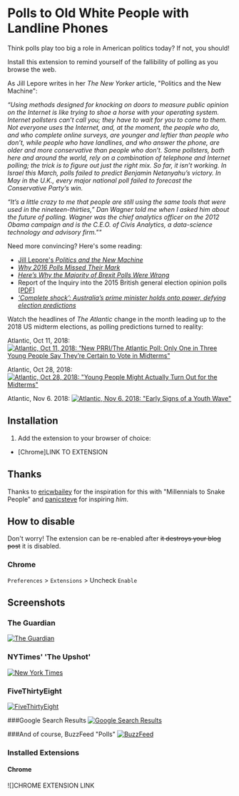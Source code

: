 # Polls to Old White People with Landline Phones

Think polls play too big a role in American politics today? If not, you should!

Install this extension to remind yourself of the fallibility of polling as you browse the web.

As Jill Lepore writes in her <i>The New Yorker</i> article, "Politics and the New Machine":

<i>“Using methods designed for knocking on doors to measure public opinion on the Internet is like trying to shoe a horse with your operating system. Internet pollsters can’t call you; they have to wait for you to come to them. Not everyone uses the Internet, and, at the moment, the people who do, and who complete online surveys, are younger and leftier than people who don’t, while people who have landlines, and who answer the phone, are older and more conservative than people who don’t. Some pollsters, both here and around the world, rely on a combination of telephone and Internet polling; the trick is to figure out just the right mix. So far, it isn’t working. In Israel this March, polls failed to predict Benjamin Netanyahu’s victory. In May in the U.K., every major national poll failed to forecast the Conservative Party’s win.

“It’s a little crazy to me that people are still using the same tools that were used in the nineteen-thirties,” Dan Wagner told me when I asked him about the future of polling. Wagner was the chief analytics officer on the 2012 Obama campaign and is the C.E.O. of Civis Analytics, a data-science technology and advisory firm.""</i>

Need more convincing? Here's some reading:
- [Jill Lepore's <i>Politics and the New Machine</i>](https://www.newyorker.com/magazine/2015/11/16/politics-and-the-new-machine)
- [<i>Why 2016 Polls Missed Their Mark</i>](https://www.pewresearch.org/fact-tank/2016/11/09/why-2016-election-polls-missed-their-mark/)
- [<i>Here’s Why the Majority of Brexit Polls Were Wrong</i>](https://www.cnbc.com/2016/07/04/why-the-majority-of-brexit-polls-were-wrong.html)
- Report of the Inquiry into the 2015 British general election opinion polls [[PDF](http://eprints.ncrm.ac.uk/3789/1/Report_final_revised.pdf)]
- [<i>‘Complete shock’: Australia’s prime minister holds onto power, defying election predictions</i>](https://www.washingtonpost.com/world/asia_pacific/australia-holds-elections-with-labor-party-looking-to-regain-power/2019/05/17/f661d2ea-7705-11e9-a7bf-c8a43b84ee31_story.html?utm_term=.2c3477d8b9ea)

Watch the headlines of <i>The Atlantic</i> change in the month leading up to the 2018 US midterm elections, as polling predictions turned to reality:

Atlantic, Oct 11, 2018:
[![Atlantic, Oct 11, 2018: “New PRRI/The Atlantic Poll: Only One in Three Young People Say They’re Certain to Vote in Midterms"](https://i.imgur.com/tl1p1XJ.png)](https://www.theatlantic.com/press-releases/archive/2018/10/new-prri-atlantic-poll-only-one-three-young-people-are-certain-vote-midterms/572761/)

Atlantic, Oct 28, 2018:
[![Atlantic, Oct 28, 2018: "Young People Might Actually Turn Out for the Midterms"](https://i.imgur.com/tuxzkOZ.png)](https://www.theatlantic.com/politics/archive/2018/10/new-poll-suggests-historic-midterm-youth-turnout/574141/)

Atlantic, Nov 6. 2018:
[![Atlantic, Nov 6. 2018: "Early Signs of a Youth Wave"](https://i.imgur.com/hHC5k1b.png)](https://www.theatlantic.com/politics/archive/2018/11/youth-turnout-midterm-2018/575092/)



## Installation

1. Add the extension to your browser of choice: 
  - [Chrome]LINK TO EXTENSION


## Thanks

Thanks to [ericwbailey](https://github.com/ericwbailey) for the inspiration for this with "Millennials to Snake People" and [panicsteve](https://github.com/panicsteve) for inspiring *him*.


## How to disable

Don't worry! The extension can be re-enabled after ~~it destroys your blog post~~ it is disabled.

### Chrome

`Preferences` > `Extensions` > Uncheck `Enable`


## Screenshots

### The Guardian
[![The Guardian](https://i.imgur.com/eU8d98E.png)](https://www.theguardian.com/politics/2016/jun/24/how-eu-referendum-pollsters-wrong-opinion-predict-close)

### NYTimes' 'The Upshot'
[![New York Times](https://i.imgur.com/URiqwsH.png)](https://www.nytimes.com/2016/06/25/upshot/why-the-surprise-over-brexit-dont-blame-the-polls.html)

### FiveThirtyEight
[![FiveThirtyEight](https://i.imgur.com/6zhqeZP.png)](https://projects.fivethirtyeight.com/pollster-ratings/)

###Google Search Results
[![Google Search Results](https://i.imgur.com/WreX3RP.png)](https://www.google.com/search?q=polling+rasmussen&oq=polling+rasmussen&aqs=chrome..69i57j0l5.4528j0j4&sourceid=chrome&ie=UTF-8)

###And of course, BuzzFeed "Polls"
[![BuzzFeed](https://i.imgur.com/YfPm4V6.png)](https://www.buzzfeed.com/tag/friends-poll)


### Installed Extensions
#### Chrome
![]CHROME EXTENSION LINK

